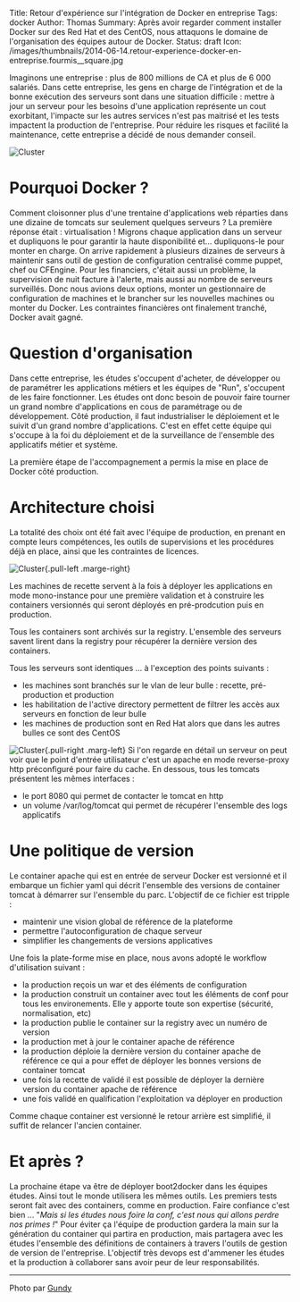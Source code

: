 Title: Retour d'expérience sur l'intégration de Docker en entreprise
Tags: docker
Author: Thomas
Summary: Après avoir regarder comment installer Docker sur des Red Hat et des CentOS, nous attaquons le domaine de l'organisation des équipes autour de Docker.
Status: draft
Icon: /images/thumbnails/2014-06-14.retour-experience-docker-en-entreprise.fourmis__square.jpg

Imaginons une entreprise : plus de 800 millions de CA et plus de 6&nbsp;000 salariés.
Dans cette entreprise, les gens en charge de l'intégration et de la bonne exécution des serveurs sont dans une situation difficile : mettre à jour un serveur pour les besoins d'une application représente un cout exorbitant, l'impacte sur les autres services n'est pas maitrisé et les tests impactent la production de l'entreprise. 
Pour réduire les risques et facilité la maintenance, cette entreprise a décidé de nous demander conseil.

![Cluster]({filename}/images/2014-06-14.retour-experience-docker-en-entreprise.fourmis.jpg)


# Pourquoi Docker ?
 
Comment cloisonner plus d'une trentaine d'applications web réparties dans une dizaine de tomcats sur seulement quelques serveurs ? La première réponse était : virtualisation ! Migrons chaque application dans un serveur et dupliquons le pour garantir la haute disponibilité et... dupliquons-le pour monter en charge. On arrive rapidement à plusieurs dizaines de serveurs à maintenir sans outil de gestion de configuration centralisé comme puppet, chef ou CFEngine. Pour les financiers, c'était aussi un problème, la supervision de nuit facture à l'alerte, mais aussi au nombre de serveurs surveillés.
Donc nous avions deux options, monter un gestionnaire de configuration de machines et le brancher sur les nouvelles machines ou monter du Docker. Les contraintes financières ont finalement tranché, Docker avait gagné.

# Question d'organisation

Dans cette entreprise, les études s'occupent d'acheter, de développer ou de paramétrer les applications métiers et les équipes de "Run", s'occupent de les faire fonctionner.
Les études ont donc besoin de pouvoir faire tourner un grand nombre d'applications en cous de paramétrage ou de développement.
Côté production, il faut industrialiser le déploiement et le suivit d'un grand nombre d'applications. C'est en effet cette équipe qui s'occupe à la foi du déploiement et de la surveillance de l'ensemble des applicatifs métier et système.

La première étape de l'accompagnement a permis la mise en place de Docker côté production.

# Architecture choisi

La totalité des choix ont été fait avec l'équipe de production, en prenant en compte leurs compétences, les outils de supervisions et les procédures déjà en place, ainsi que les contraintes de licences.

![Cluster]({filename}/images/2014-06-14.retour-experience-docker-en-entreprise.infra.png){.pull-left .marge-right}

Les machines de recette servent à la fois à déployer les applications en mode mono-instance pour une première validation et à construire les containers versionnés qui seront déployés en pré-prodcution puis en production.

Tous les containers sont archivés sur la registry. L'ensemble des serveurs savent lirent dans la registry pour récupérer la dernière version des containers.

Tous les serveurs sont identiques ... à l'exception des points suivants : 

* les machines sont branchés sur le vlan de leur bulle : recette, pré-production et production
* les habilitation de l'active directory permettent de filtrer les accès aux serveurs en fonction de leur bulle
* les machines de production sont en Red Hat alors que dans les autres bulles ce sont des CentOS

![Cluster]({filename}/images/2014-06-14.retour-experience-docker-en-entreprise.server.png){.pull-right .marg-left}
Si l'on regarde en détail un serveur on peut voir que le point d'entrée utilisateur c'est un apache en mode reverse-proxy http préconfiguré pour faire du cache.
En dessous, tous les tomcats présentent les mêmes interfaces : 

* le port 8080 qui permet de contacter le tomcat en http
* un volume /var/log/tomcat qui permet de récupérer l'ensemble des logs applicatifs

# Une politique de version

Le container apache qui est en entrée de serveur Docker est versionné et il embarque un fichier yaml qui décrit l'ensemble des versions de container tomcat à démarrer sur l'ensemble du parc.
L'objectif de ce fichier est tripple : 

* maintenir une vision global de référence de la plateforme
* permettre l'autoconfiguration de chaque serveur
* simplifier les changements de versions applicatives

Une fois la plate-forme mise en place, nous avons adopté le workflow d'utilisation suivant :
* la production reçois un war et des éléments de configuration
* la production construit un container avec tout les éléments de conf pour tous les environements. Elle y apporte toute son expertise (sécurité, normalisation, etc)
* la production publie le container sur la registry avec un numéro de version
* la production met à jour le container apache de référence
* la production déploie la dernière version du container apache de référence ce qui a pour effet de déployer les bonnes versions de container tomcat
* une fois la recette de validé il est possible de déployer la dernière version du container apache de référence
* une fois validé en qualification l'exploitation va déployer en production

Comme chaque container est versionné le retour arrière est simplifié, il suffit de relancer l'ancien container.

# Et après ?

La prochaine étape va être de déployer boot2docker dans les équipes études. Ainsi tout le monde utilisera les mêmes outils. 
Les premiers tests seront fait avec des containers, comme en production. 
Faire confiance c'est bien ... "*Mais si les études nous foire la conf, c'est nous qui allons perdre nos primes !*"
Pour éviter ça l'équipe de production gardera la main sur la génération du container qui partira en production, mais partagera avec les études l'ensemble des définitions de containers à travers l'outils de gestion de version de l'entreprise. 
L'objectif très devops est d'ammener les études et la production à collaborer sans avoir peur de leur responsabilités. 

---
Photo par [Gundy](https://www.flickr.com/photos/nzgundy/1508769593)
